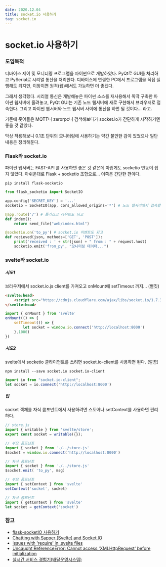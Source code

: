 ```yaml
---
date: 2020.12.04
title: socket.io 사용하기
tag: socket.io
---
```



# socket.io 사용하기

### 도입목적

디바이스 제어 및 모니터링 프로그램을 파이썬으로 개발하였다. PyQt로 GUI를 처리하고 PySerial로 시리얼 통신을 처리한다. 디바이스에 연결한 PC에서 프로그램을 직접 실행해도 되지만, 이왕이면 원격(웹)에서도 가능하면 더 좋겠다.

그래서 생각했다. 시리얼 통신은 개발해놓은 파이썬 소스를 재사용해서 뚝딱 구축한 파이썬 웹서버에 올려놓고, PyQt GUI는 기존 노드 웹서버에 새로 구현해서 브라우저로 접속한다. 그리고 파이썬 웹서버와 노드 웹서버 사이에 통신을 하면 될 것이다... 라고. 

기존에 줏어들은 MQTT니 zerorpc니 검색해보다가 socket.io가 간단하게 시작하기엔 좋을 것 같았다. 

막상 적용해보니 0.1초 단위의 모니터링에 사용하기는 약간 불안한 감이 있었으나 일단 내용은 정리해둔다.

### Flask와 socket.io

파이썬 웹서버는 FAST-API 를 사용하면 좋은 것 같은데 아쉽게도 socketio 연동이 쉽지 않았다. 아쉬운대로 Flask + socketio 조합으로... 이쪽은 간단한 편이다.

```
pip install flask-socketio
```

```python
from flask_socketio import SocketIO

app.config['SECRET_KEY'] = '...'
socketio = SocketIO(app, cors_allowed_origins='*') # 노드 웹서버에서 접속할 거니까 cors 허용

@app.route('/') # 플라스크 라우트도 되고
def index():
	return send_file("web/index.html")

@socketio.on('to_py') # socket.io 이벤트도 되고
def recieved(json, methods=['GET', 'POST']):
	print('received : ' + str(json) + " from : " + request.host)
	socketio.emit('from_py', "모니터링 데이터...")
```

### svelte와 socket.io

##### 시도1

브라우저에서 socket.io.js client를 가져오고 onMount에 setTimeout 까지... (뻘짓)

```html
<svelte:head>
	<script src="https://cdnjs.cloudflare.com/ajax/libs/socket.io/1.7.3/socket.io.min.js"></script>
</svelte:head>
```

```javascript
import { onMount } from 'svelte'
onMount(() => {
	setTimeout(() => {
		let socket = window.io.connect('http://localhost:8000')
	},1000)
})
```

##### 시도2

svelte에서 socketio 클라이언트를 쓰려면 socket.io-client를 사용하면 된다. (깔끔)

```
npm install --save socket.io socket.io-client
```

```javascript
import io from "socket.io-client";	
let socket = io.connect('http://localhost:8000')
```

##### 팁

socket 객체를 자식 콤포넌트에서 사용하려면 스토어나 setContext를 사용하면 편리하다.

```javascript
// store.js
import { writable } from 'svelte/store';
export const socket = writable({});

// 부모 콤포넌트
import { socket } from './../store.js'
$socket = window.io.connect('http://localhost:8000')

// 자식 콤포넌트
import { socket } from './../store.js'
$socket.emit( 'to_py', msg)
```

```javascript
// 부모 콤포넌트
import { setContext } from 'svelte'
setContext('socket', socket)

// 자식 콤포넌트
import { getContext } from 'svelte'		
let socket = getContext('socket')
```

### 참고

- [flask-socketIO 사용하기](https://bokyeong-kim.github.io/python/flask/2020/05/09/flask(1).html)
- [Chatting with Sapper (Svelte) and Socket.IO](https://dev.to/tmns/chatting-with-sapper-svelte-and-socket-io-4c6a)
- [Issues with 'require' in .svelte files](https://github.com/sveltejs/sapper/issues/1205)
- [Uncaught ReferenceError: Cannot access 'XMLHttpRequest' before initialization](https://github.com/socketio/socket.io-client/issues/1415#)
- [실시간 서비스 경험기(배달운영시스템)](https://woowabros.github.io/woowabros/2017/09/12/realtime-service.html)









